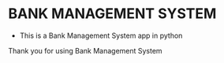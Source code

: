 # BANK MANAGEMENT SYSTEM

* This is a Bank Management System app in python

Thank you for using Bank Management System